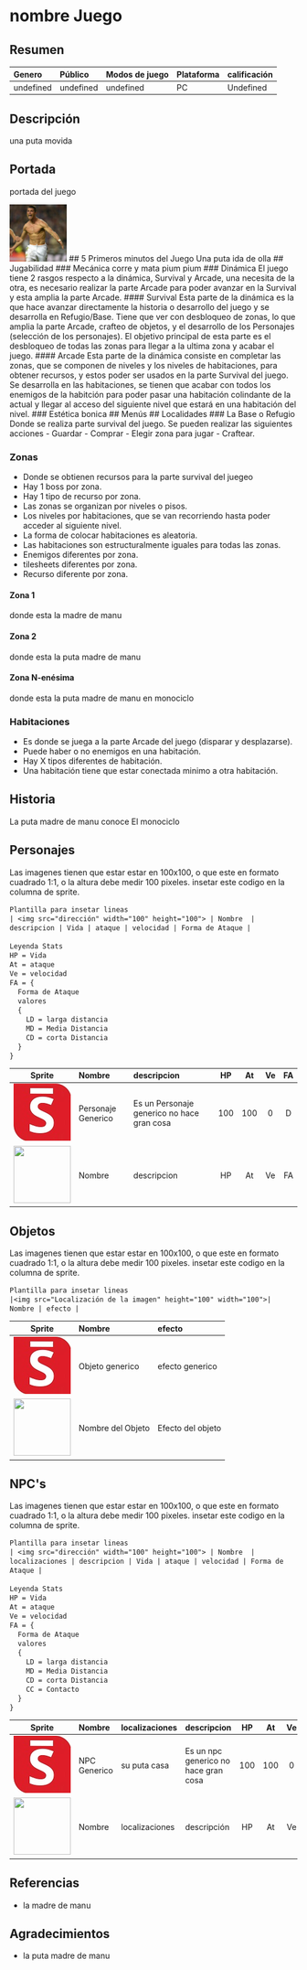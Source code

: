 # nombre Juego
## Resumen
| Genero | Público | Modos de juego | Plataforma | calificación |
|:-------|:--------|:---------------|:-----------|:-------------|
| undefined | undefined    |undefined| PC  | Undefined |
## Descripción
una puta movida
## Portada
portada del juego

<img src="/DocImg/bicho.jpeg" height="100">
## 5 Primeros minutos del Juego
Una puta ida de olla
## Jugabilidad
### Mecánica
corre y mata pium pium
### Dinámica
El juego tiene 2 rasgos respecto a la dinámica, Survival y Arcade, una necesita de la otra, es necesario realizar la parte Arcade para poder avanzar en la Survival y esta amplia la parte Arcade.
#### Survival
Esta parte de la dinámica es la que hace avanzar directamente la historia o desarrollo del juego y se desarrolla en Refugio/Base. Tiene que ver con desbloqueo de zonas, lo que amplia la parte Arcade, crafteo de objetos, y el desarrollo de los Personajes (selección de los personajes). El objetivo principal de esta parte es el desbloqueo de todas las zonas para llegar a la ultima zona y acabar el juego.
#### Arcade
Esta parte de la dinámica consiste en completar las zonas, que se componen de niveles y los niveles de habitaciones, para obtener recursos, y estos poder ser usados en la parte Survival del juego. Se desarrolla en las habitaciones, se tienen que acabar con todos los enemigos de la habitción para poder pasar una habitación colindante de la actual y llegar al acceso del siguiente nivel que estará en una habitación del nivel.
### Estética
bonica
## Menús
## Localidades
### La Base o Refugio
Donde se realiza parte survival del juego.
Se pueden realizar las siguientes acciones
- Guardar
- Comprar
- Elegir zona para jugar
- Craftear.

### Zonas
- Donde se obtienen recursos para la parte survival del juegeo
- Hay 1 boss por zona.
- Hay 1 tipo de recurso por zona.
- Las zonas se organizan por niveles o pisos.
- Los niveles por habitaciones, que se van recorriendo hasta poder acceder al siguiente nivel.
- La forma de colocar habitaciones es aleatoria.
- Las habitaciones son estructuralmente iguales para todas las zonas.
- Enemigos diferentes por zona.
- tilesheets diferentes por zona.
- Recurso diferente por zona.

#### Zona 1
donde esta la madre de manu
#### Zona 2
donde esta la puta madre de manu
#### Zona N-enésima
donde esta la puta madre de manu en monociclo

### Habitaciones
- Es donde se juega a la parte Arcade del juego (disparar y desplazarse).
- Puede haber o no enemigos en una habitación.
- Hay X tipos diferentes de habitación.
- Una habitación tiene que estar conectada minimo a otra habitación.

## Historia
La puta madre de manu conoce El monociclo
## Personajes
Las imagenes tienen que estar estar en 100x100, o que este en formato cuadrado 1:1, o la altura debe medir 100 pixeles. insetar este codigo en la columna de sprite.
```
Plantilla para insetar lineas
| <img src="dirección" width="100" height="100"> | Nombre  |  descripcion | Vida | ataque | velocidad | Forma de Ataque |

Leyenda Stats
HP = Vida
At = ataque
Ve = velocidad
FA = {
  Forma de Ataque
  valores
  {
    LD = larga distancia
    MD = Media Distancia
    CD = corta Distancia
  }
}
```

| Sprite                                             | Nombre           | descripcion | HP | At | Ve | FA |
| :-------------:                                    | :-------------   |:---|:---:|:---:|:---:|:---:|
| <img src="DocImg/pp.jpg" width="100" height="100"> | Personaje Generico  | Es un Personaje generico no hace gran cosa | 100 | 100 | 0 | D |
| <img src="dirección" width="100" height="100"> | Nombre  |  descripcion | HP | At | Ve | FA |

## Objetos
Las imagenes tienen que estar estar en 100x100, o que este en formato cuadrado 1:1, o la altura debe medir 100 pixeles. insetar este codigo en la columna de sprite.
```
Plantilla para insetar lineas
|<img src="Localización de la imagen" height="100" width="100">| Nombre | efecto |
```

| Sprite                                             | Nombre           |efecto        |
| :-------------:                                    | :-------------   |:-------------|
| <img src="DocImg/pp.jpg" width="100" height="100"> | Objeto generico  | efecto generico |
| <img src="Localización de la imagen" height="100" width="100"> | Nombre del Objeto  | Efecto del objeto|

## NPC's
Las imagenes tienen que estar estar en 100x100, o que este en formato cuadrado 1:1, o la altura debe medir 100 pixeles. insetar este codigo en la columna de sprite.
```
Plantilla para insetar lineas
| <img src="dirección" width="100" height="100"> | Nombre  | localizaciones | descripcion | Vida | ataque | velocidad | Forma de Ataque |

Leyenda Stats
HP = Vida
At = ataque
Ve = velocidad
FA = {
  Forma de Ataque
  valores
  {
    LD = larga distancia
    MD = Media Distancia
    CD = corta Distancia
    CC = Contacto
  }
}
```

| Sprite                                             | Nombre           |localizaciones    | descripcion | HP | At | Ve | FA |
| :-------------:                                    | :-------------   |:---|:---|:---:|:---:|:---:|:---:|
| <img src="DocImg/pp.jpg" width="100" height="100"> | NPC Generico  | su puta casa | Es un npc generico no hace gran cosa | 100 | 100 | 0 | D |
| <img src="dirección" width="100" height="100"> | Nombre  | localizaciones | descripción | HP | At | Ve | FA |

## Referencias
- la madre de manu

## Agradecimientos
- la puta madre de manu
